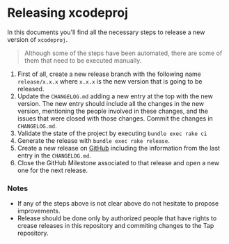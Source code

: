# Releasing xcodeproj

In this documents you'll find all the necessary steps to release a new version of `xcodeproj`.

> Although some of the steps have been automated, there are some of them that need to be executed manually.

1. First of all, create a new release branch with the following name `release/x.x.x` where `x.x.x` is the new version that is going to be released.
2. Update the `CHANGELOG.md` adding a new entry at the top with the new version. The new entry should include all the changes in the new version, mentioning the people involved in these changes, and the issues that were closed with those changes. Commit the changes in `CHANGELOG.md`.
3. Validate the state of the project by executing `bundle exec rake ci`
4. Generate the release with `bundle exec rake release`.
5. Create a new release on [GitHub](https://github.com/carambalabs/xcodeproj) including the information from the last entry in the `CHANGELOG.md`.
6. Close the GitHub Milestone associated to that release and open a new one for the next release.

### Notes
- If any of the steps above is not clear above do not hesitate to propose improvements.
- Release should be done only by authorized people that have rights to crease releases in this repository and commiting changes to the Tap repository.
